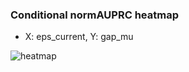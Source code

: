### Conditional normAUPRC heatmap

- X: eps_current, Y: gap_mu

![heatmap](/home/elicer/project_0814_2/results/20250815-061006/holdout/conditional_heatmap_eps_current_vs_gap_mu.png)
